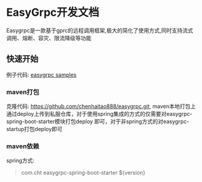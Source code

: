 # EasyGrpc开发文档
Easygrpc是一款基于gprc的远程调用框架,极大的简化了使用方式,同时支持流式调用、熔断、容灾、限流降级等功能

## 快速开始
例子代码: [easygrpc samples](https://github.com/chenhaitao888/easygrpc-example.git)

### maven打包
克隆代码: https://github.com/chenhaitao888/easygrpc.git, maven本地打包上通过deploy上传到私服仓库，对于使用spring集成的方式的仅需要对easygrpc-spring-boot-starter模块打包deploy
即可，对于非spring方式的对easygrpc-startup打包deploy即可

### maven依赖
spring方式: 
> <dependency>
>    <groupId>com.cht</groupId>
>    <artifactId>easygrpc-spring-boot-starter</artifactId>
>    <version>${version}</version>
> </dependency>


